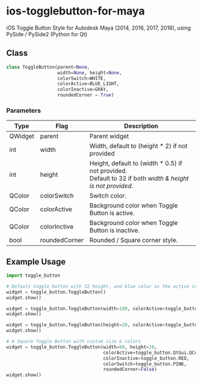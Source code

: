 # ios-togglebutton-for-maya
iOS Toggle Button Style for Autodesk Maya (2014, 2016, 2017, 2018), using PySide / PySide2 (Python for Qt)

## Class
```python
class ToggleButton(parent=None,
                   width=None, height=None,
                   colorSwitch=WHITE,
                   colorActive=BLUE_LIGHT,
                   colorInactive=GRAY,
                   roundedCorner = True)
```                 

### Parameters
Type | Flag | Description
--- | --- | ---
QWidget | parent | Parent widget
int | width | Width, default to (height * 2) if not provided
int | height | Height, default to (width * 0.5) if not provided.<br>Default to 32 if both *width & height is not provided*.
QColor | colorSwitch | Switch color.
QColor | colorActive | Background color when Toggle Button is active.
QColor | colorInctive | Background color when Toggle Button is inactive.
bool | roundedCorner | Rounded / Square corner style.

## Example Usage
```python
import toggle_button

# Default toggle button with 32 height, and blue color as the active color
widget = toggle_button.ToggleButton()
widget.show()

widget = toggle_button.ToggleButton(width=100, colorActive=toggle_button.RED)
widget.show()

widget = toggle_button.ToggleButton(height=20, colorActive=toggle_button.QtGui.QColor('#8BC34A'))
widget.show()

# A Square Toggle Button with custom size & colors
widget = toggle_button.ToggleButton(width=60, height=20,
                                    colorActive=toggle_button.QtGui.QColor(0,229,255),
                                    colorInactive=toggle_button.RED,
                                    colorSwitch=toggle_button.PINK,
                                    roundedCorner=False)
widget.show()

```
